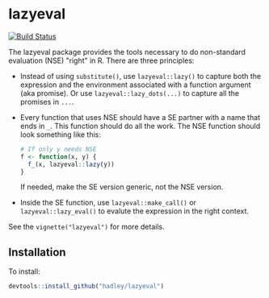 # lazyeval

[![Build Status](https://travis-ci.org/hadley/lazyeval.png?branch=master)](https://travis-ci.org/hadley/lazyeval)

The lazyeval package provides the tools necessary to do non-standard evaluation (NSE) "right" in R. There are three principles:
  
  * Instead of using `substitute()`, use `lazyeval::lazy()` to capture both the 
    expression and the environment associated with a function argument (aka
    promise). Or use `lazyeval::lazy_dots(...)` to capture all the promises 
    in `...`.
    
  * Every function that uses NSE should have a SE partner with a name that ends 
    in `_`. This function should do all the work. The NSE function should look
    something like this:
  
    ```R
    # If only y needs NSE
    f <- function(x, y) {
      f_(x, lazyeval::lazy(y))
    }
    ```
  
    If needed, make the SE version generic, not the NSE version.
  
  * Inside the SE function, use `lazyeval::make_call()` or 
    `lazyeval::lazy_eval()` to evalute the expression in the right context.

See the `vignette("lazyeval")` for more details.

## Installation

To install:

```r
devtools::install_github("hadley/lazyeval")
```
